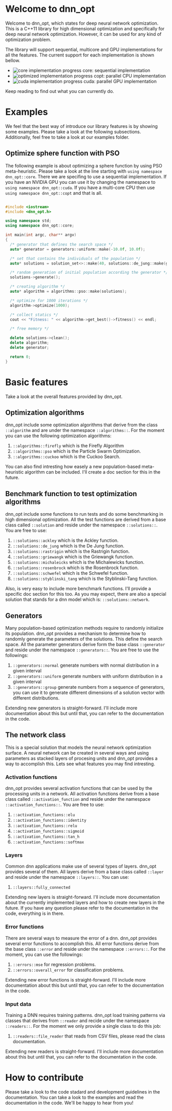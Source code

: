 
# Welcome to dnn_opt

Welcome to dnn_opt, which states for deep neural network optimization. This is a C++11 library for high dimensional optimization and specifically for deep neural network optimization. However, it can be used for any kind of optimization problem.

The library will support sequential, multicore and GPU implementations for all the features. The current support for each implementation is shown bellow. 

* ![core implementation progress](http://progressed.io/bar/100) core: sequential implementation
* ![optimized implementation progress](http://progressed.io/bar/89) copt: parallel CPU implementation
* ![cuda implementation progress](http://progressed.io/bar/90) cuda: parallel GPU implementation

Keep reading to find out what you can currently do.

# Examples

We feel that the best way of introduce our library features is by showing some examples. Please take a look at the following subsections. Additionally, feel free to take a look at our examples folder.

## Optimize sphere function with PSO

The following example is about optimizing a sphere function by using PSO meta-heuristic. Please take a look at the line starting with `using namespace dnn_opt::core`. There we are specifing to use a sequential implementation. If you have an NVIDIA GPU you can use it by changing the namespace to `using namespace dnn_opt::cuda`. If you have a multi-core CPU then use `using namespace dnn_opt::copt` and that is all.

````c++

#include <iostream>
#include <dnn_opt.h>

using namespace std;
using namespace dnn_opt::core;

int main(int argc, char** argv)
{
  /* generator that defines the search space */
  auto* generator = generators::uniform::make(-10.0f, 10.0f);

  /* set that contains the individuals of the population */
  auto* solutions = solution_set<>::make(40, solutions::de_jung::make(generator, 256));

  /* random generation of initial population according the generator */
  solutions->generate();

  /* creating algorithm */
  auto* algorithm = algorithms::pso::make(solutions);

  /* optimize for 1000 iterations */
  algorithm->optimize(1000);

  /* collect statics */
  cout << "Fitness: " << algorithm->get_best()->fitness() << endl;

  /* free memory */

  delete solutions->clean();
  delete algorithm;
  delete generator;

  return 0;
}

````

# Basic features

Take a look at the overall features provided by dnn_opt.

## Optimization algorithms

dnn_opt include some optimization algorithms that derive from the class `::algorithm` and are under the namespace `::algorithms::`. For the moment you can use the following optimization algorithms:

1. `::algorithms::firefly` which is the Firefly Algorithm
2. `::algorithms::pso` which is the Particle Swarm Optimization.
3. `::algorithms::cuckoo` which is the Cuckoo Search.

You can also find intresting how easely a new population-based meta-heuristic algorithm can be included. I'll create a doc section for this in the future.

## Benchmark function to test optimization algorithms

dnn_opt include some functions to run tests and do some benchmarking in high dimensional optimization. All the test functions are derived from a base class called `::solution` and reside under the namespace `::solutions::`. You are free to use:

1. `::solutions::ackley` which is the Ackley function.
2. `::solutions::de_jung` which is the De Jung function.
3. `::solutions::rastrigin` which is the Rastrigin function.
4. `::solutions::griewangk` which is the Griewangk function.
5. `::solutions::michaleicks` which is the Michalewicks function.
6. `::solutions::rosenbrock` which is the Rosenbrock function.
7. `::solutions::schwefel` which is the Schwefel function.
8. `::solutions::styblinski_tang` which is the Styblinski-Tang function.

Also, is very easy to include more benchmark functions. I'll provide a specific doc section for this too. As you may expect, there are also a special solution that stands for a dnn model which is: `::solutions::network`.

## Generators

Many population-based optimization methods require to randomly initialize its population. dnn_opt provides a mechanism to determine how to randomly generate the parameters of the solutions. This define the search space. All the parameter generators derive form the base class `::generator` and reside under the namespace `::generators::`. You are free to use the followings:

1. `::generators::normal` generate numbers with normal distribution in a given interval
2. `::generators::uniform` generate numbers with uniform distribution in a given interval
3. `::generators::group` generate numbers from a sequence of generators, you can use it to generate different dimensions of a solution vector with different distributions.

Extending new generators is straight-forward. I'll include more documentation about this but until that, you can refer to the documentation in the code.

## The network class

This is a special solution that models the neural network optimization surface. A neural network can be created in several ways and using parameters as stacked layers of procesing units and dnn_opt provides a way to accomplish this. Lets see what features you may find intresting.

### Activation functions

dnn_opt provides several activation functions that can be used by the processing units in a network. All activation functions derive from a base class called `::activation_function` and reside under the namespace `::activation_functions::`. You are free to use:

1. `::activation_functions::elu`
2. `::activation_functions::identity`
3. `::activation_functions::relu`
4. `::activation_functions::sigmoid`
5. `::activation_functions::tan_h`
6. `::activation_functions::softmax`

### Layers

Common dnn applications make use of several types of layers. dnn_opt provides several of them. All layers derive from a base class called `::layer` and reside under the namespace `::layers::`. You can use:

1. `::layers::fully_connected`

Extending new layers is straight-forward. I'll include more documentation about the currently implemented layers and how to create new layers in the future. If you have any question please refer to the documentation in the code, everything is in there.

### Error functions

There are several ways to measure the error of a dnn. dnn_opt provides several error functions to accomplish this. All error functions derive from the base class `::error` and reside under the namespace `::errors::`. For the moment, you can use the followings:

1. `::errors::mse` for regression problems.
2. `::errors::overall_error` for classification problems.

Extending new error functions is straight-forward. I'll include more documentation about this but until that, you can refer to the documentation in the code.

### Input data

Training a DNN requires training patterns. dnn_opt load training patterns via classes that derives from `::reader` and recide under the namespace `::readers::`. For the moment we only provide a single class to do this job:

1. `::readers::file_reader` that reads from CSV files, please read the class documentation.

Extending new readers is straight-forward. I'll include more documentation about this but until that, you can refer to the documentation in the code.

# How to contribute

Please take a look to the code stadard and development guidelines in the documentation. You can take a look to the examples and read the documentation in the code. We'll be happy to hear from you!
